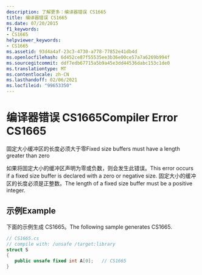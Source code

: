 ```yaml
---
description: 了解更多：编译器错误 CS1665
title: 编译器错误 CS1665
ms.date: 07/20/2015
f1_keywords:
- CS1665
helpviewer_keywords:
- CS1665
ms.assetid: 93d4a4af-23c3-4730-a778-77852e41db4d
ms.openlocfilehash: 6d452ce87f55535ee3b36e00ce57a7a6269b994f
ms.sourcegitcommit: ddf7edb67715a5b9a45e3dd44536dabc153c1de0
ms.translationtype: MT
ms.contentlocale: zh-CN
ms.lasthandoff: 02/06/2021
ms.locfileid: "99653350"
---
```

# <a name="compiler-error-cs1665"></a><span data-ttu-id="d8322-103">编译器错误 CS1665</span><span class="sxs-lookup"><span data-stu-id="d8322-103">Compiler Error CS1665</span></span>

<span data-ttu-id="d8322-104">固定大小缓冲区的长度必须大于零</span><span class="sxs-lookup"><span data-stu-id="d8322-104">Fixed size buffers must have a length greater than zero</span></span>  
  
 <span data-ttu-id="d8322-105">如果将固定大小的缓冲区声明为零或负数，则会发生此错误。</span><span class="sxs-lookup"><span data-stu-id="d8322-105">This error occurs if a fixed size buffer is declared with a zero or negative size.</span></span> <span data-ttu-id="d8322-106">固定大小的缓冲区的长度必须是正整数。</span><span class="sxs-lookup"><span data-stu-id="d8322-106">The length of a fixed size buffer must be a positive integer.</span></span>  
  
## <a name="example"></a><span data-ttu-id="d8322-107">示例</span><span class="sxs-lookup"><span data-stu-id="d8322-107">Example</span></span>  

 <span data-ttu-id="d8322-108">下面的示例生成 CS1665。</span><span class="sxs-lookup"><span data-stu-id="d8322-108">The following sample generates CS1665.</span></span>  
  
```csharp  
// CS1665.cs  
// compile with: /unsafe /target:library  
struct S  
{
   public unsafe fixed int A[0];   // CS1665  
}  
```
